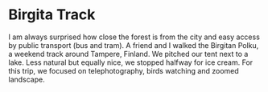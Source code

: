 # Birgita Track

I am always surprised how close the forest is from the city and easy access by public transport (bus and tram). A friend and I walked the Birgitan Polku, a weekend track around Tampere, Finland. We pitched our tent next to a lake. Less natural but equally nice, we stopped halfway for ice cream. For this trip, we focused on telephotography, birds watching and zoomed landscape.
